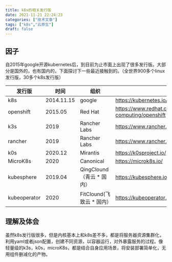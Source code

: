 ```yaml
---
title: k8s的相关发行版
date: 2021-11-21 22:24:23
categories: ["技术文章"]
tags: ["k8s","云原生"]
draft: false
---
```


## 因子
自2015年google开源kubernetes后，到目前为止市面上出现了很多发行版。大部分是国外的，也有国内的，下面探讨下一些最近接触到的。（全世界900多个linux发行版，30多个k8s发行版）

|  发行版   |  时间   |  组织   |  网址 |
| --- | --- | --- | --- |
|  k8s   |  2014.11.15   |  google   | https://kubernetes.io/ |
|  openshift   |  2015.05   |  Red Hat   | https://www.redhat.com/zh/technologies/cloud-computing/openshift |
|  k3s   |  2019   |   Rancher Labs | https://www.rancher.cn/k3s/ |
|  rancher   |  2019   |   Rancher Labs | https://www.rancher.cn/ |
|  k0s   |  2020.12    |  Mirantis   | https://k0sproject.io/ |
|  MicroK8s   |  2020   |  Canonical  | https://microk8s.io/ |
|  kubesphere   |  2019.04   |   QingClound（青云 * 国内）  | https://kubesphere.io/zh/ |
|  kubeoperator   |  2020   |  FitClound(飞致云 * 国内）   |  https://kubeoperator.io/ |

## 理解及体会
虽然k8s发行版很多，但是内核基本上和k8s差不多，都是将服务器资源集群化，利用yaml或者json配置，创建不同资源，以容器运行，对外暴露服务的过程。像轻量级的k3s，k0s，microK8s，都是结合自身应用场景，将安装部署简单化，无用组件删减化的产物。


